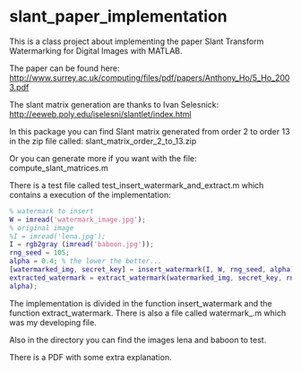 slant_paper_implementation
==========================

This is a class project about implementing the paper Slant Transform Watermarking for Digital Images with MATLAB.

The paper can be found here:
http://www.surrey.ac.uk/computing/files/pdf/papers/Anthony_Ho/5_Ho_2003.pdf

The slant matrix generation are thanks to Ivan Selesnick:
http://eeweb.poly.edu/iselesni/slantlet/index.html


In this package you can find Slant matrix generated from order 2 to order 13 in the zip file called:
slant_matrix_order_2_to_13.zip

Or you can generate more if you want with the file:
compute_slant_matrices.m


There is a test file called test_insert_watermark_and_extract.m which contains a execution of the
implementation:
```matlab
% watermark to insert
W = imread('watermark_image.jpg');
% original image
%I = imread('lena.jpg');
I = rgb2gray (imread('baboon.jpg'));
rng_seed = 105;
alpha = 0.4; % the lower the better...
[watermarked_img, secret_key] = insert_watermark(I, W, rng_seed, alpha);
extracted_watermark = extract_watermark(watermarked_img, secret_key, rng_seed,
alpha);
```
The implementation is divided in the function insert_watermark and the function
extract_watermark.
There is also a file called watermark_.m which was my developing file.

Also in the directory you can find the images lena and baboon to test.

There is a PDF with some extra explanation.
